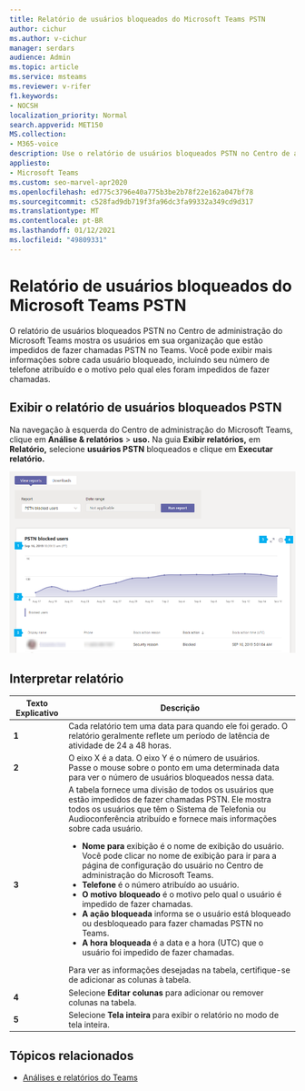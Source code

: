```yaml
---
title: Relatório de usuários bloqueados do Microsoft Teams PSTN
author: cichur
ms.author: v-cichur
manager: serdars
audience: Admin
ms.topic: article
ms.service: msteams
ms.reviewer: v-rifer
f1.keywords:
- NOCSH
localization_priority: Normal
search.appverid: MET150
MS.collection:
- M365-voice
description: Use o relatório de usuários bloqueados PSTN no Centro de administração do Microsoft Teams para obter uma visão geral dos usuários do Teams da sua organização que estão impedidos de fazer chamadas PSTN.
appliesto:
- Microsoft Teams
ms.custom: seo-marvel-apr2020
ms.openlocfilehash: ed775c3796e40a775b3be2b78f22e162a047bf78
ms.sourcegitcommit: c528fad9db719f3fa96dc3fa99332a349cd9d317
ms.translationtype: MT
ms.contentlocale: pt-BR
ms.lasthandoff: 01/12/2021
ms.locfileid: "49809331"
---
```

# <a name="microsoft-teams-pstn-blocked-users-report"></a>Relatório de usuários bloqueados do Microsoft Teams PSTN

O relatório de usuários bloqueados PSTN no Centro de administração do Microsoft Teams mostra os usuários em sua organização que estão impedidos de fazer chamadas PSTN no Teams. Você pode exibir mais informações sobre cada usuário bloqueado, incluindo seu número de telefone atribuído e o motivo pelo qual eles foram impedidos de fazer chamadas.

## <a name="view-the-pstn-blocked-users-report"></a>Exibir o relatório de usuários bloqueados PSTN

Na navegação à esquerda do Centro de administração do Microsoft Teams, clique em **Análise & relatórios**  >  **uso.** Na guia **Exibir relatórios,** em **Relatório,** selecione **usuários PSTN** bloqueados e clique em **Executar relatório.**

![Captura de tela do relatório de usuários PSTN bloqueados no centro de administração](../media/teams-reports-pstn-blocked-users-with-callouts.png "Captura de tela do relatório de usuários PSTN bloqueados no Centro de administração do Microsoft Teams com números de chamada")

## <a name="interpret-the-report"></a>Interpretar relatório

|Texto Explicativo |Descrição  |
|--------|-------------|
|**1**   |Cada relatório tem uma data para quando ele foi gerado. O relatório geralmente reflete um período de latência de atividade de 24 a 48 horas. |
|**2**   |O eixo X é a data. O eixo Y é o número de usuários. <br>Passe o mouse sobre o ponto em uma determinada data para ver o número de usuários bloqueados nessa data. |
|**3**   |A tabela fornece uma divisão de todos os usuários que estão impedidos de fazer chamadas PSTN.  Ele mostra todos os usuários que têm o Sistema de Telefonia ou Audioconferência atribuído e fornece mais informações sobre cada usuário. <ul><li>**Nome para** exibição é o nome de exibição do usuário. Você pode clicar no nome de exibição para ir para a página de configuração do usuário no Centro de administração do Microsoft Teams. </li> <li>**Telefone** é o número atribuído ao usuário.</li> <li>**O motivo bloqueado** é o motivo pelo qual o usuário é impedido de fazer chamadas.</li><li>**A ação bloqueada**  informa se o usuário está bloqueado ou desbloqueado para fazer chamadas PSTN no Teams.</li> <li>**A hora bloqueada** é a data e a hora (UTC) que o usuário foi impedido de fazer chamadas.</li></li> </ul>Para ver as informações desejadas na tabela, certifique-se de adicionar as colunas à tabela. |
|**4**   |Selecione **Editar colunas** para adicionar ou remover colunas na tabela.|
|**5**   |Selecione **Tela inteira** para exibir o relatório no modo de tela inteira.|

## <a name="related-topics"></a>Tópicos relacionados

- [Análises e relatórios do Teams](teams-reporting-reference.md)